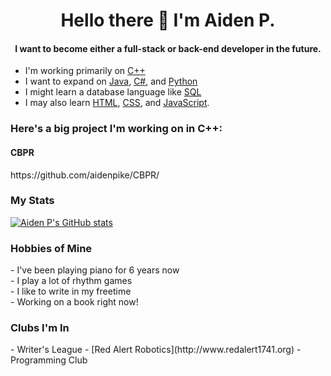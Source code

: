 <h1 align="center">Hello there 👋 I'm Aiden P.</h1>
<h4 align="center">I want to become either a full-stack or back-end developer in the future.</h4>

- I'm working primarily on [C++](https://en.wikipedia.org/wiki/C%2B%2B?scrlybrkr=dfed5093) 
- I want to expand on [Java](https://en.wikipedia.org/wiki/Java_(programming_language)), [C#](https://en.wikipedia.org/wiki/C_Sharp_(programming_language)), and [Python](https://en.wikipedia.org/wiki/Python_(programming_language))
- I might learn a database language like [SQL](https://en.wikipedia.org/wiki/SQL)
- I may also learn [HTML](https://en.wikipedia.org/wiki/HTML), [CSS](https://en.wikipedia.org/wiki/CSS), and [JavaScript](https://en.wikipedia.org/wiki/JavaScript).

<h3>Here's a big project I'm working on in C++:</h3>

<h4>CBPR</h4>
https://github.com/aidenpike/CBPR/

<h3>My Stats</h3>

[![Aiden P's GitHub stats](https://github-readme-stats.vercel.app/api?username=aidenpike&theme=radical&include_all_commits=true)](http://github.com/aidenpike/vercel-implementation)

<h3>Hobbies of Mine</h3>
- I've been playing piano for 6 years now<br> 
- I play a lot of rhythm games<br>
- I like to write in my freetime<br>
  - Working on a book right now!

<h3>Clubs I'm In</h3>
- Writer's League
- [Red Alert Robotics](http://www.redalert1741.org)
- Programming Club
